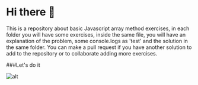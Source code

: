 # Hi there 👋
This is a repository about basic Javascript array method exercises, in each folder you will have some exercises, inside the same file, you will have an explanation of the problem, some console.logs as 'test' and the solution in the same folder. You can make a pull request if you have another solution to add to the repository or to collaborate adding more exercises.

###Let's do it

![alt](https://media.giphy.com/media/RrVzUOXldFe8M/giphy.gif)
